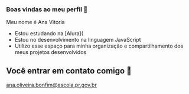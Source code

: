 ### Boas vindas ao meu perfil 🌸

Meu nome é Ana Vitoria

- Estou estudando na [Alura](
- Estou no desenvolvimento na linguagem JavaScript
- Utilizo esse espaço para minha organização e compartilhamento dos meus projetos desenvolvidos

## Você entrar em contato comigo 💙

ana.oliveira.bonfim@escola.pr.gov.br
  
